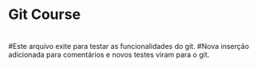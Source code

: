 # Git Course
#
#Este arquivo exite para testar as funcionalidades do git.
#Nova inserção adicionada para comentários e novos testes viram para o git.
